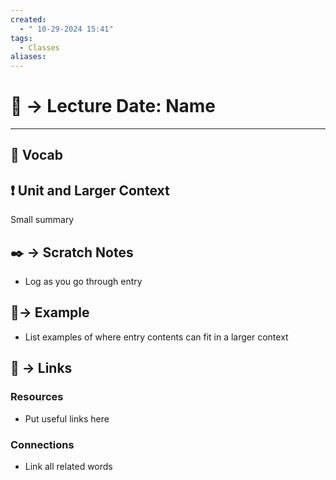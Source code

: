 ```yaml
---
created:
  - " 10-29-2024 15:41"
tags:
  - Classes
aliases:
---
```


# 📗 -> Lecture Date: Name
---
## 🎤 Vocab


## ❗ Unit and Larger Context
Small summary

## ✒️ -> Scratch Notes
- Log as you go through entry

## 🧪-> Example
- List examples of where entry contents can fit in a larger context

## 🔗 -> Links
### Resources
- Put useful links here

### Connections
- Link all related words
